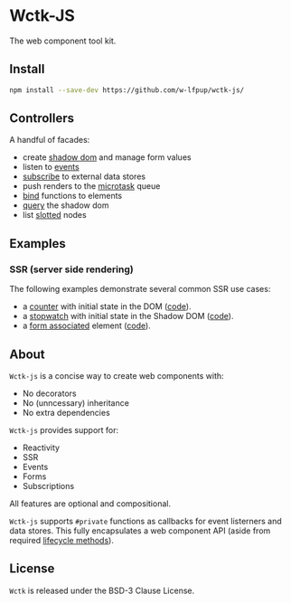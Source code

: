 # Wctk-JS

The web component tool kit.

## Install

```bash
npm install --save-dev https://github.com/w-lfpup/wctk-js/
```

## Controllers

A handful of facades:

- create [shadow dom](./docs/wc.md) and manage form values
- listen to [events](./docs/events.md)
- [subscribe](./docs/subscription.md) to external data stores
- push renders to the [microtask](./docs/microtask.md) queue
- [bind](./docs/bind.md) functions to elements
- [query](./docs/query_selector.md) the shadow dom
- list [slotted](./docs/query_selector.md) nodes

## Examples

### SSR (server side rendering)

The following examples demonstrate several common SSR use cases:

- a [counter](https://w-lfpup.github.io/wctk-js/examples/counter/) with initial state in the DOM ([code](https://github.com/w-lfpup/wctk-js/tree/main/examples/counter/)).
- a [stopwatch](https://w-lfpup.github.io/wctk-js/examples/stopwatch/) with initial state in the Shadow DOM ([code](https://github.com/w-lfpup/wctk-js/tree/main/examples/stopwatch/)).
- a [form associated](https://w-lfpup.github.io/wctk-js/examples/form_associated/) element ([code](https://github.com/w-lfpup/wctk-js/tree/main/examples/form_associated/)).

## About

`Wctk-js` is a concise way to create web components with:

- No decorators
- No (unncessary) inheritance
- No extra dependencies

`Wctk-js` provides support for:

- Reactivity
- SSR
- Events
- Forms
- Subscriptions

All features are optional and compositional.

`Wctk-js` supports `#private` functions as callbacks for event listerners and data stores. This fully encapsulates a web component API (aside from required [lifecycle methods](https://developer.mozilla.org/en-US/docs/Web/API/Web_components/Using_custom_elements#custom_element_lifecycle_callbacks)).

## License

`Wctk` is released under the BSD-3 Clause License.
